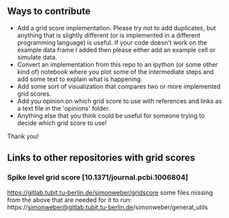 ## Ways to contribute

- Add a grid score implementation. Please try not to add duplicates, but anything that is slightly different (or is implemented in a different programming language) is useful. If your code doesn't work on the example data frame I added then please either add an example cell or simulate data.
- Convert an implementation from this repo to an ipython (or some other kind of) notebook where you plot some of the intermediate steps and add some text to explain what is happening.
- Add some sort of visualization that compares two or more implemented grid scores.
- Add you opinion on which grid score to use with references and links as a text file in the 'opinions' folder.
- Anything else that you think could be useful for someone trying to decide which grid score to use!

Thank you!



## Links to other repositories with grid scores

### Spike level grid score [10.1371/journal.pcbi.1006804]
https://gitlab.tubit.tu-berlin.de/simonweber/gridscore
some files missing from the above that are needed for it to run:
https://simonweber@gitlab.tubit.tu-berlin.de/simonweber/general_utils


